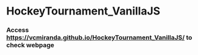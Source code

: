 # HockeyTournament_VanillaJS

### Access https://vcmiranda.github.io/HockeyTournament_VanillaJS/ to check webpage
